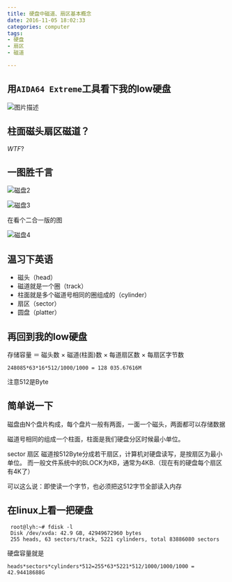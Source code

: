 ```yaml
---
title: 硬盘中磁道、扇区基本概念
date: 2016-11-05 18:02:33
categories: computer
tags:
- 硬盘
- 扇区
- 磁道

---
```






用`AIDA64 Extreme`工具看下我的low硬盘
--------------------------

![图片描述][1]

柱面磁头扇区磁道？
---------

 *WTF*?

 <!-- more -->


一图胜千言
-----
![磁盘2][2]


![磁盘3][3]

 在看个二合一版的图

![磁盘4][4]

温习下英语
-----

  -  磁头（head）
  -  磁道就是一个圈（track）
  -  柱面就是多个磁道号相同的圈组成的（cylinder）
  -  扇区（sector）
  -  圆盘（platter）


再回到我的low硬盘
----------

 存储容量 ＝ 磁头数 × 磁道(柱面)数 × 每道扇区数 × 每扇区字节数

 `248085*63*16*512/1000/1000 = 128 035.67616M`

 注意512是Byte

简单说一下
-----

 磁盘由N个盘片构成，每个盘片一般有两面，一面一个磁头，两面都可以存储数据

 磁道号相同的组成一个柱面，柱面是我们硬盘分区时候最小单位。

 sector 扇区 磁道按512Byte分成若干扇区，计算机对硬盘读写，是按扇区为最小单位。
 而一般文件系统中的BLOCK为KB，通常为4KB.（现在有的硬盘每个扇区有4K了）

 可以这么说：即使读一个字节，也必须把这512字节全部读入内存

在linux上看一把硬盘
------------

     root@lyh:~# fdisk -l
     Disk /dev/xvda: 42.9 GB, 42949672960 bytes
     255 heads, 63 sectors/track, 5221 cylinders, total 83886080 sectors

  硬盘容量就是

`heads*sectors*cylinders*512=255*63*5221*512/1000/1000/1000 = 42.94418688G`

  [1]: /img/computer/cipan1.png
  [2]: /img/computer/cipan2.gif
  [3]: /img/computer/cipan3.gif
  [4]: /img/computer/cipan4.png
